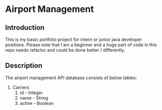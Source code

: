 # Airport Management

## Introduction

This is my basic portfolio project for intern or junior java developer positions. Please note that I am a beginner and a huge part of code in this repo needs refactor and could be done better / differently.

## Description

The airport management API database consists of below tables:
1. Carriers
    1. id - Integer
    2. name - String
    3. active - Boolean
